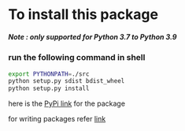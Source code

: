 # To install  this package 
##### Note : only supported for Python 3.7 to Python 3.9
### run the following command in shell

```bash
export PYTHONPATH=./src
python setup.py sdist bdist_wheel
python setup.py install
```


here is the [PyPi link](https://pypi.org/project/nandini/0.0.3/) for the package




for writing packages refer [link](https://towardsdatascience.com/how-to-publish-a-python-package-to-pypi-7be9dd5d6dcd)